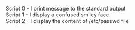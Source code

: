 Script 0 - I print message to the standard output    
Script 1 - I display a confused smiley face      
Script 2 - I display the content of /etc/passwd file    

